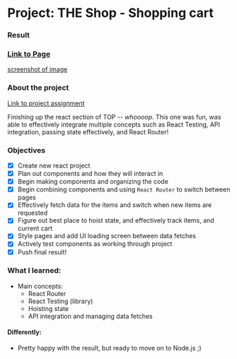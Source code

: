 # Project: THE Shop - Shopping cart
### Result

### [Link to Page](https://the-super-cool-shop.netlify.app/shop)
[screenshot of image](./src//assets/screenshot2.png)

### About the project

[Link to project assignment](https://www.theodinproject.com/lessons/node-path-react-new-shopping-cart)

Finishing up the react section of TOP -- _whoooop_. This one was fun, was able to effectively integrate multiple concepts such as React Testing, API integration, passing state effectively, and React Router!

### Objectives

- [x]  Create new react project
- [x]  Plan out components and how they will interact in 
- [x]  Begin making components and organizing the code
- [x]  Begin combining components and using `React Router` to switch between pages
- [x]  Effectively fetch data for the items and switch when new items are requested
- [x]  Figure out best place to hoist state, and effectively track items, and current cart
- [x]  Style pages and add UI loading screen between data fetches
- [x]  Actively test components as working through project
- [x]  Push final result!

### What I learned:
- Main concepts:
    - React Router
    - React Testing (library)
    - Hoisting state
    - API integration and managing data fetches

#### Differently:

- Pretty happy with the result, but ready to move on to Node.js ;) 
